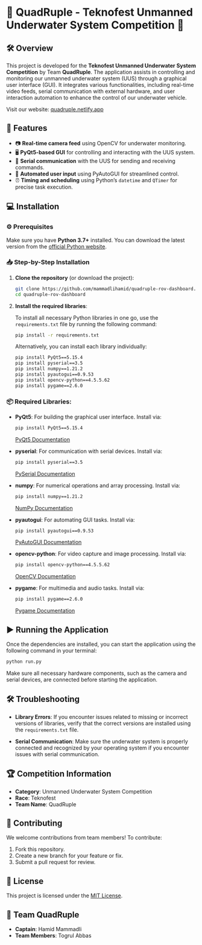 # 🌊 QuadRuple - Teknofest Unmanned Underwater System Competition 🌊

## 🛠️ Overview

This project is developed for the **Teknofest Unmanned Underwater System Competition** by Team **QuadRuple**. The application assists in controlling and monitoring our unmanned underwater system (UUS) through a graphical user interface (GUI). It integrates various functionalities, including real-time video feeds, serial communication with external hardware, and user interaction automation to enhance the control of our underwater vehicle.

Visit our website: [quadruple.netlify.app](https://quadruple.netlify.app)

## 🚀 Features

- 📷 **Real-time camera feed** using OpenCV for underwater monitoring.
- 🖥️ **PyQt5-based GUI** for controlling and interacting with the UUS system.
- 🔌 **Serial communication** with the UUS for sending and receiving commands.
- 🤖 **Automated user input** using PyAutoGUI for streamlined control.
- ⏰ **Timing and scheduling** using Python’s `datetime` and `QTimer` for precise task execution.

## 💻 Installation

### ⚙️ Prerequisites

Make sure you have **Python 3.7+** installed. You can download the latest version from the [official Python website](https://www.python.org/downloads/).

### 📥 Step-by-Step Installation

1. **Clone the repository** (or download the project):
   ```bash
   git clone https://github.com/mammadlihamid/quadruple-rov-dashboard.git
   cd quadruple-rov-dashboard
   ```

2. **Install the required libraries**:
   
   To install all necessary Python libraries in one go, use the `requirements.txt` file by running the following command:

   ```bash
   pip install -r requirements.txt
   ```

   Alternatively, you can install each library individually:

   ```bash
   pip install PyQt5==5.15.4
   pip install pyserial==3.5
   pip install numpy==1.21.2
   pip install pyautogui==0.9.53
   pip install opencv-python==4.5.5.62
   pip install pygame==2.6.0
   ```

### 📦 Required Libraries:

- **PyQt5**: For building the graphical user interface. Install via:
  ```bash
  pip install PyQt5==5.15.4
  ```
  [PyQt5 Documentation](https://pypi.org/project/PyQt5/)

- **pyserial**: For communication with serial devices. Install via:
  ```bash
  pip install pyserial==3.5
  ```
  [PySerial Documentation](https://pypi.org/project/pyserial/)

- **numpy**: For numerical operations and array processing. Install via:
  ```bash
  pip install numpy==1.21.2
  ```
  [NumPy Documentation](https://numpy.org/)

- **pyautogui**: For automating GUI tasks. Install via:
  ```bash
  pip install pyautogui==0.9.53
  ```
  [PyAutoGUI Documentation](https://pyautogui.readthedocs.io/)

- **opencv-python**: For video capture and image processing. Install via:
  ```bash
  pip install opencv-python==4.5.5.62
  ```
  [OpenCV Documentation](https://opencv.org/)

- **pygame**: For multimedia and audio tasks. Install via:
  ```bash
  pip install pygame==2.6.0
  ```
  [Pygame Documentation](https://www.pygame.org/)

## ▶️ Running the Application

Once the dependencies are installed, you can start the application using the following command in your terminal:

```bash
python run.py
```

Make sure all necessary hardware components, such as the camera and serial devices, are connected before starting the application.

## 🛠️ Troubleshooting

- **Library Errors**: If you encounter issues related to missing or incorrect versions of libraries, verify that the correct versions are installed using the `requirements.txt` file.

- **Serial Communication**: Make sure the underwater system is properly connected and recognized by your operating system if you encounter issues with serial communication.

## 🏆 Competition Information

- **Category**: Unmanned Underwater System Competition
- **Race**: Teknofest
- **Team Name**: QuadRuple

## 🤝 Contributing

We welcome contributions from team members! To contribute:

1. Fork this repository.
2. Create a new branch for your feature or fix.
3. Submit a pull request for review.

## 📜 License

This project is licensed under the [MIT License](https://opensource.org/licenses/MIT).

## 👥 Team QuadRuple

- **Captain**: Hamid Mammadli
- **Team Members**: Togrul Abbas 
